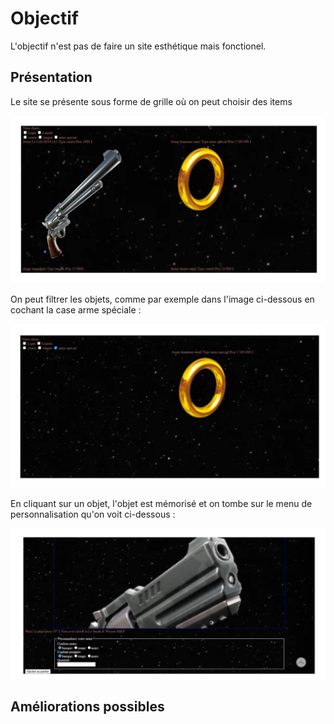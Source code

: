 # Objectif

L'objectif n'est pas de faire un site esthétique mais fonctionel.

## Présentation

Le site se présente sous forme de grille où on peut choisir des items

![image](Image/Image1.png)

On peut filtrer les objets, comme par exemple dans l'image ci-dessous en cochant la case arme spéciale :

![image](Image/image2.png)

En cliquant sur un objet, l'objet est mémorisé et on tombe sur le menu de personnalisation qu'on voit ci-dessous :

![image](Image/image3.png)

## Améliorations possibles
